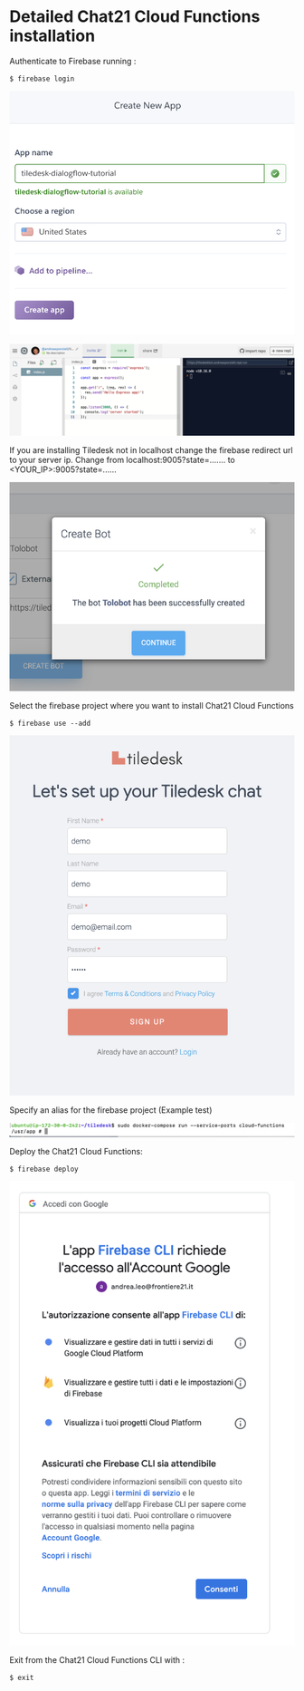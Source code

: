 # Detailed Chat21 Cloud Functions installation

Authenticate to Firebase running :

```text
$ firebase login
```

![](../.gitbook/assets/image%20%2894%29.png)

![](../.gitbook/assets/image%20%2862%29.png)

If you are installing Tiledesk not in localhost change the firebase redirect url to your server ip. Change from localhost:9005?state=....... to &lt;YOUR\_IP&gt;:9005?state=......

![](../.gitbook/assets/image%20%2867%29.png)

Select the firebase project where you want to install Chat21 Cloud Functions

```text
$ firebase use --add
```

![](../.gitbook/assets/image%20%2810%29.png)

Specify an alias for the firebase project \(Example test\)

![](../.gitbook/assets/image%20%2832%29.png)

Deploy the Chat21 Cloud Functions:

```text
$ firebase deploy
```

![](../.gitbook/assets/image%20%2851%29.png)

Exit from the Chat21 Cloud Functions CLI with :

```text
$ exit
```

